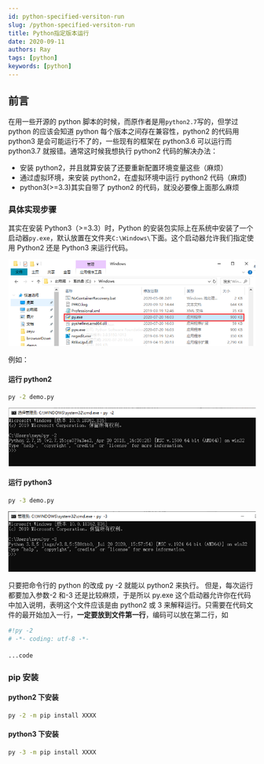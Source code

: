 ```yaml
---
id: python-specified-versiton-run
slug: /python-specified-versiton-run
title: Python指定版本运行
date: 2020-09-11
authors: Ray
tags: [python]
keywords: [python]
---
```


<!-- truncate -->

## 前言

在用一些开源的 python 脚本的时候，而原作者是用`python2.7`写的，但学过 python 的应该会知道 python 每个版本之间存在兼容性，python2 的代码用 python3 是会可能运行不了的，一些现有的框架在 python3.6 可以运行而 python3.7 就报错。通常这时候我想执行 python2 代码的解决办法：

- 安装 python2，并且就算安装了还要重新配置环境变量这些（麻烦）
- 通过虚拟环境，来安装 python2，在虚拟环境中运行 python2 代码（麻烦)
- python3(>=3.3)其实自带了 python2 的代码，就没必要像上面那么麻烦

### 具体实现步骤

其实在安装 Python3（>=3.3）时，Python 的安装包实际上在系统中安装了一个启动器`py.exe`，默认放置在文件夹`C:\Windows\`下面。这个启动器允许我们指定使用 Python2 还是 Python3 来运行代码。

![image-20200912224056257](assert/957c55ff58dace2ea4ec1f4db49f648f_MD5.png)

例如：

#### 运行 python2

```sh
py -2 demo.py
```

![image-20200912225223752](assert/afcf5396f39e2cc3ad3b7597c1f1de09_MD5.png)

#### 运行 python3

```sh
py -3 demo.py
```

![image-20200912225250066](assert/36c55a119e523e368fcf5fbf4757e3ee_MD5.png)

只要把命令行的 python 的改成 py -2 就能以 python2 来执行。 但是，每次运行都要加入参数-2 和-3 还是比较麻烦，于是所以 py.exe 这个启动器允许你在代码中加入说明，表明这个文件应该是由 python2 或 3 来解释运行。只需要在代码文件的最开始加入一行，**一定要放到文件第一行**，编码可以放在第二行，如

```py
#!py -2
# -*- coding: utf-8 -*-

...code
```

### pip 安装

#### python2 下安装

```sh
py -2 -m pip install XXXX
```

#### python3 下安装

```sh
py -3 -m pip install XXXX
```
